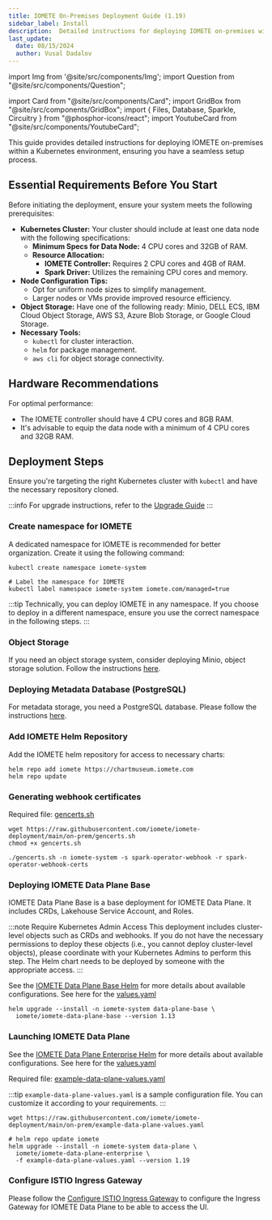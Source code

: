 ```yaml
---
title: IOMETE On-Premises Deployment Guide (1.19)
sidebar_label: Install
description:  Detailed instructions for deploying IOMETE on-premises within a Kubernetes environment.
last_update:
  date: 08/15/2024
  author: Vusal Dadalov
---
```


import Img from '@site/src/components/Img';
import Question from "@site/src/components/Question";

import Card from "@site/src/components/Card";
import GridBox from "@site/src/components/GridBox";
import { Files, Database, Sparkle, Circuitry } from "@phosphor-icons/react";
import YoutubeCard from "@site/src/components/YoutubeCard";

This guide provides detailed instructions for deploying IOMETE on-premises within a Kubernetes environment, ensuring you have a seamless setup process.

## Essential Requirements Before You Start

Before initiating the deployment, ensure your system meets the following prerequisites:

- **Kubernetes Cluster:** Your cluster should include at least one data node with the following specifications:
  - **Minimum Specs for Data Node:** 4 CPU cores and 32GB of RAM.
  - **Resource Allocation:**
    - **IOMETE Controller:** Requires 2 CPU cores and 4GB of RAM.
    - **Spark Driver:** Utilizes the remaining CPU cores and memory.
- **Node Configuration Tips:**
  - Opt for uniform node sizes to simplify management.
  - Larger nodes or VMs provide improved resource efficiency.
- **Object Storage:** Have one of the following ready: Minio, DELL ECS, IBM Cloud Object Storage, AWS S3, Azure Blob Storage, or Google Cloud Storage.
- **Necessary Tools:**
  - `kubectl` for cluster interaction.
  - `helm` for package management.
  - `aws cli` for object storage connectivity.

## Hardware Recommendations

For optimal performance:
- The IOMETE controller should have 4 CPU cores and 8GB RAM.
- It's advisable to equip the data node with a minimum of 4 CPU cores and 32GB RAM.

## Deployment Steps

Ensure you're targeting the right Kubernetes cluster with `kubectl` and have the necessary repository cloned.

:::info
For upgrade instructions, refer to the [Upgrade Guide](releases/1.19.3/upgrade)
:::

### Create namespace for IOMETE 

A dedicated namespace for IOMETE is recommended for better organization. Create it using the following command:

```shell
kubectl create namespace iomete-system

# Label the namespace for IOMETE
kubectl label namespace iomete-system iomete.com/managed=true
```

:::tip
Technically, you can deploy IOMETE in any namespace. If you choose to deploy in a different namespace, ensure you use the correct namespace in the following steps.
:::


### Object Storage

If you need an object storage system, consider deploying Minio, object storage solution. Follow the instructions [here](minio-deployment).

### Deploying Metadata Database (PostgreSQL)

For metadata storage, you need a PostgreSQL database. Please follow the instructions [here](../postgresql-deployment.md).

### Add IOMETE Helm Repository

Add the IOMETE helm repository for access to necessary charts:

```shell showLineNumbers
helm repo add iomete https://chartmuseum.iomete.com
helm repo update
```

### Generating webhook certificates

Required file: [gencerts.sh](https://github.com/iomete/iomete-deployment/blob/main/on-prem/gencerts.sh)

```shell showLineNumbers
wget https://raw.githubusercontent.com/iomete/iomete-deployment/main/on-prem/gencerts.sh
chmod +x gencerts.sh

./gencerts.sh -n iomete-system -s spark-operator-webhook -r spark-operator-webhook-certs
```

### Deploying IOMETE Data Plane Base

IOMETE Data Plane Base is a base deployment for IOMETE Data Plane. It includes CRDs, Lakehouse Service Account, and Roles.

:::note Require Kubernetes Admin Access
This deployment includes cluster-level objects such as CRDs and webhooks. If you do not have the necessary permissions to deploy these objects (i.e., you cannot deploy cluster-level objects), please coordinate with your Kubernetes Admins to perform this step. The Helm chart needs to be deployed by someone with the appropriate access.
:::

See the [IOMETE Data Plane Base Helm](https://github.com/iomete/iomete-deployment/blob/main/on-prem/helm/iomete-data-plane-base/readme.md) for more details about available configurations. 
See here for the [values.yaml](https://github.com/iomete/iomete-deployment/blob/main/on-prem/helm/iomete-data-plane-base/values.yaml)


```shell showLineNumbers
helm upgrade --install -n iomete-system data-plane-base \
  iomete/iomete-data-plane-base --version 1.13
```

### Launching IOMETE Data Plane

See the [IOMETE Data Plane Enterprise Helm](https://github.com/iomete/iomete-deployment/blob/main/on-prem/helm/iomete-data-plane-enterprise/readme.md) for more details about available configurations.
See here for the [values.yaml](https://github.com/iomete/iomete-deployment/blob/main/on-prem/helm/iomete-data-plane-enterprise/values.yaml)

Required file: [example-data-plane-values.yaml](https://github.com/iomete/iomete-deployment/blob/main/on-prem/example-data-plane-values.yaml)

:::tip
`example-data-plane-values.yaml` is a sample configuration file. You can customize it according to your requirements.
:::

```shell showLineNumbers
wget https://raw.githubusercontent.com/iomete/iomete-deployment/main/on-prem/example-data-plane-values.yaml

# helm repo update iomete
helm upgrade --install -n iomete-system data-plane \
  iomete/iomete-data-plane-enterprise \
  -f example-data-plane-values.yaml --version 1.19
```

### Configure ISTIO Ingress Gateway

Please follow the [Configure ISTIO Ingress Gateway](/deployment/configure-ingress) to configure the Ingress Gateway for
IOMETE Data Plane to be able to access the UI.